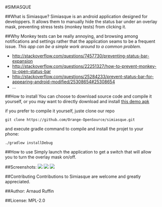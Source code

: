 #SIMIASQUE

##What is Simiasque?
Simiasque is an android application designed for developpers. It allows them to manually hide the status bar under an overlay mask, preventing stress tests (monkey tests) from clicking it.

##Why
Monkey tests can be really annoying, and browsing among notifications and settings rather that the application seams to be a frequent issue. *This app can be a simple work around to a common problem.*
- http://stackoverflow.com/questions/7457730/preventing-status-bar-expansion
- http://stackoverflow.com/questions/22251327/how-to-prevent-monkey-to-open-status-bar
- http://stackoverflow.com/questions/25284233/prevent-status-bar-for-appearing-android-modified/25308654#25308654
- ...

##How to install
You can choose to download source code and compile it yourself, or you may want to directly download and install [this demo apk](https://github.com/Orange-OpenSource/simiasque/raw/master/demo/simiasque-debug.apk)

if you prefer to compile it yourself, juste clone our repo
```
git clone https://github.com/Orange-OpenSource/simiasque.git
```
and execute gradle command to compile and install the projet to your phone:
```
./gradlew installDebug
```
##How to use
Simply launch the application to get a switch that will allow you to turn the overlay mask on/off.

##Screenshots:
![](http://orange-opensource.github.io/simiasque/images/screenshot01.png)
![](http://orange-opensource.github.io/simiasque/images/screenshot02.png)
![](http://orange-opensource.github.io/simiasque/images/screenshot03.png)

##Contributing
Contributions to Simiasque are welcome and greatly appreciated.

##Author:
Arnaud Ruffin

##License:
MPL-2.0
